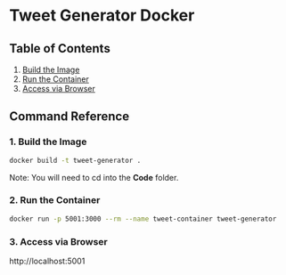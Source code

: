 # Tweet Generator Docker

<!-- omit in toc -->
## Table of Contents

1. [Build the Image](#build-the-image)
1. [Run the Container](#build-the-container)
1. [Access via Browser](#access-via-browsers)

## Command Reference

### 1. Build the Image

```bash
docker build -t tweet-generator .
```
Note: You will need to cd into the **Code** folder.

### 2. Run the Container

```bash
docker run -p 5001:3000 --rm --name tweet-container tweet-generator
```

### 3. Access via Browser

http://localhost:5001
